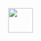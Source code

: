 
<a href="https://www.linkedin.com/in/majajmarj/">
  <img height="50" src="[![Uploading image.png…]()](https://www.linkedin.com/in/majajmarj/)
"/>
</a>
